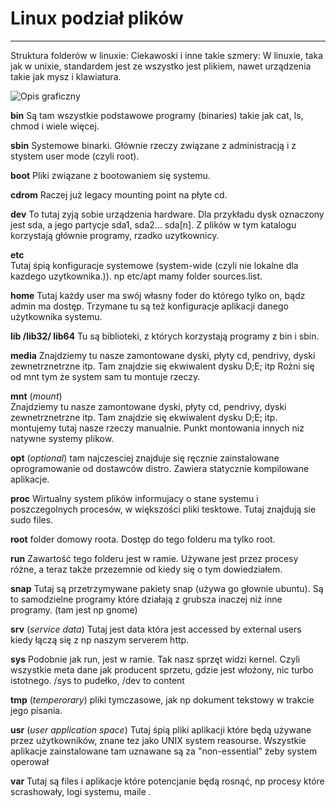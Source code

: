 # Linux podział plików

***

Struktura folderów w linuxie: Ciekawoski i inne takie szmery: W linuxie, taka jak w unixie, standardem jest ze wszystko jest plikiem, nawet urządzenia takie jak mysz i klawiatura.

![Opis graficzny](https://1.bp.blogspot.com/-jvnXYE60AX8/VSJKZh91MFI/AAAAAAAAAGI/4hztMSbuFeI/s1600/opensource-technologies-44-638.jpg) 

**bin**
Są tam wszystkie podstawowe programy (binaries) takie jak cat, ls, chmod i wiele więcej. 

**sbin**
 Systemowe binarki. Głównie rzeczy związane z administracją i z stystem user mode (czyli root).  

**boot**
Pliki związane z bootowaniem się systemu. 

**cdrom**
Raczej już legacy mounting point na płyte cd. 

**dev** 
To tutaj zyją sobie urządzenia hardware. Dla przykładu dysk oznaczony jest sda, a jego partycje sda1, sda2... sda[n]. Z plików w tym katalogu korzystają głównie programy, rzadko uzytkownicy. 

**etc**  
Tutaj śpią konfiguracje systemowe (system-wide (czyli nie lokalne dla kazdego uzytkownika.)). np etc/apt mamy folder sources.list. 

**home** 
Tutaj każdy user ma swój własny foder do którego tylko on, bądz admin ma dostęp. Trzymane tu są też konfiguracje aplikacji danego użytkownika systemu. 

**lib /lib32/ lib64** 
Tu są biblioteki, z których korzystają programy z bin i sbin.  

**media** 
Znajdziemy tu nasze zamontowane dyski, płyty cd, pendrivy, dyski zewnetrznetrzne itp. Tam znajdzie się ekwiwalent dysku D;E; itp Rożni się od mnt tym że system sam tu montuje rzeczy.

**mnt** (*mount*)  
Znajdziemy tu nasze zamontowane dyski, płyty cd, pendrivy, dyski zewnetrznetrzne itp. Tam znajdzie się ekwiwalent dysku D;E; itp. montujemy tutaj nasze rzeczy manualnie. Punkt montowania innych niz natywne systemy plikow. 

**opt** (*optional*) 
tam najczesciej znajduje się ręcznie zainstalowane oprogramowanie od dostawców distro. Zawiera statycznie kompilowane aplikacje. 

**proc** 
Wirtualny system plików informujacy o stane systemu i poszczegolnych procesów, w większości pliki tesktowe. Tutaj znajdują sie sudo files. 

**root** 
folder domowy roota. Dostęp do tego folderu ma tylko root.  

**run**
Zawartość tego folderu jest w ramie. Używane jest przez procesy różne, a teraz także przezemnie od kiedy się o tym dowiedziałem. 

**snap** 
Tutaj są przetrzymywane pakiety snap (używa go głownie ubuntu). Są to samodzielne programy które działają z grubsza inaczej niż inne programy. (tam jest np gnome) 

**srv** (*service* *data*) 
Tutaj jest data która jest accessed by external users kiedy łączą się z np naszym serverem http. 

**sys**
Podobnie jak run, jest w ramie. Tak nasz sprzęt widzi kernel. Czyli wszystkie meta dane jak producent sprzetu, gdzie jest włożony, nic turbo istotnego. /sys to pudełko, /dev to content 

**tmp** (*temperorary*) 
pliki tymczasowe, jak np dokument tekstowy w trakcie jego pisania. 

**usr** (*user application space*) 
Tutaj śpią pliki aplikacji które będą używane przez użytkowników, znane tez jako UNIX system reasourse. Wszystkie aplikacje zainstalowane tam uznawane są za "non-essential" żeby system operował 

**var** 
Tutaj są files i aplikacje które potencjanie będą rosnąć, np procesy które scrashowały, logi systemu, maile .